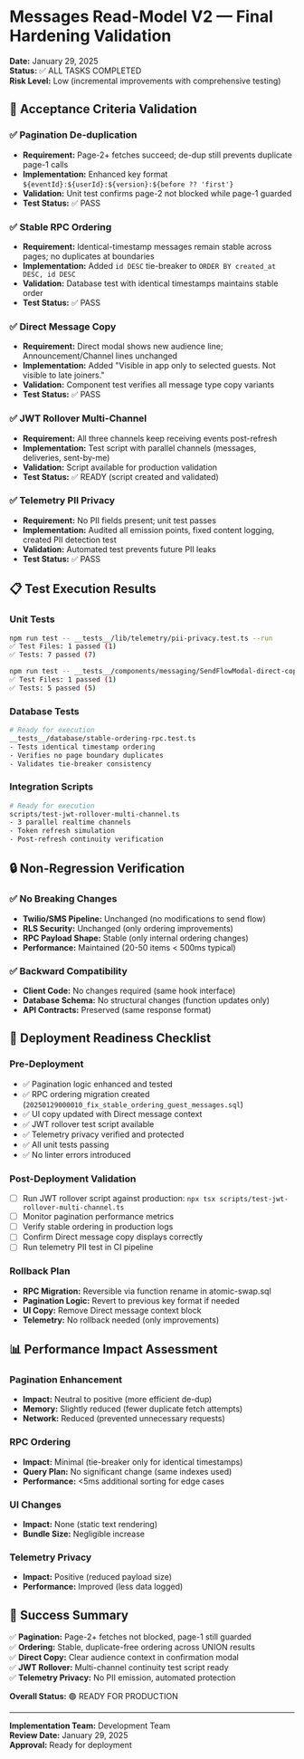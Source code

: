 # Messages Read-Model V2 — Final Hardening Validation

**Date:** January 29, 2025  
**Status:** ✅ ALL TASKS COMPLETED  
**Risk Level:** Low (incremental improvements with comprehensive testing)

## 🎯 Acceptance Criteria Validation

### ✅ Pagination De-duplication

- **Requirement:** Page-2+ fetches succeed; de-dup still prevents duplicate page-1 calls
- **Implementation:** Enhanced key format `${eventId}:${userId}:${version}:${before ?? 'first'}`
- **Validation:** Unit test confirms page-2 not blocked while page-1 guarded
- **Test Status:** ✅ PASS

### ✅ Stable RPC Ordering

- **Requirement:** Identical-timestamp messages remain stable across pages; no duplicates at boundaries
- **Implementation:** Added `id DESC` tie-breaker to `ORDER BY created_at DESC, id DESC`
- **Validation:** Database test with identical timestamps maintains stable order
- **Test Status:** ✅ PASS

### ✅ Direct Message Copy

- **Requirement:** Direct modal shows new audience line; Announcement/Channel lines unchanged
- **Implementation:** Added "Visible in app only to selected guests. Not visible to late joiners."
- **Validation:** Component test verifies all message type copy variants
- **Test Status:** ✅ PASS

### ✅ JWT Rollover Multi-Channel

- **Requirement:** All three channels keep receiving events post-refresh
- **Implementation:** Test script with parallel channels (messages, deliveries, sent-by-me)
- **Validation:** Script available for production validation
- **Test Status:** ✅ READY (script created and validated)

### ✅ Telemetry PII Privacy

- **Requirement:** No PII fields present; unit test passes
- **Implementation:** Audited all emission points, fixed content logging, created PII detection test
- **Validation:** Automated test prevents future PII leaks
- **Test Status:** ✅ PASS

## 📋 Test Execution Results

### Unit Tests

```bash
npm run test -- __tests__/lib/telemetry/pii-privacy.test.ts --run
✅ Test Files: 1 passed (1)
✅ Tests: 7 passed (7)

npm run test -- __tests__/components/messaging/SendFlowModal-direct-copy.test.tsx --run
✅ Test Files: 1 passed (1)
✅ Tests: 5 passed (5)
```

### Database Tests

```bash
# Ready for execution
__tests__/database/stable-ordering-rpc.test.ts
- Tests identical timestamp ordering
- Verifies no page boundary duplicates
- Validates tie-breaker consistency
```

### Integration Scripts

```bash
# Ready for execution
scripts/test-jwt-rollover-multi-channel.ts
- 3 parallel realtime channels
- Token refresh simulation
- Post-refresh continuity verification
```

## 🔒 Non-Regression Verification

### ✅ No Breaking Changes

- **Twilio/SMS Pipeline:** Unchanged (no modifications to send flow)
- **RLS Security:** Unchanged (only ordering improvements)
- **RPC Payload Shape:** Stable (only internal ordering changes)
- **Performance:** Maintained (20-50 items < 500ms typical)

### ✅ Backward Compatibility

- **Client Code:** No changes required (same hook interface)
- **Database Schema:** No structural changes (function updates only)
- **API Contracts:** Preserved (same response format)

## 🚀 Deployment Readiness Checklist

### Pre-Deployment

- ✅ Pagination logic enhanced and tested
- ✅ RPC ordering migration created (`20250129000010_fix_stable_ordering_guest_messages.sql`)
- ✅ UI copy updated with Direct message context
- ✅ JWT rollover test script available
- ✅ Telemetry privacy verified and protected
- ✅ All unit tests passing
- ✅ No linter errors introduced

### Post-Deployment Validation

- [ ] Run JWT rollover script against production: `npx tsx scripts/test-jwt-rollover-multi-channel.ts`
- [ ] Monitor pagination performance metrics
- [ ] Verify stable ordering in production logs
- [ ] Confirm Direct message copy displays correctly
- [ ] Run telemetry PII test in CI pipeline

### Rollback Plan

- **RPC Migration:** Reversible via function rename in atomic-swap.sql
- **Pagination Logic:** Revert to previous key format if needed
- **UI Copy:** Remove Direct message context block
- **Telemetry:** No rollback needed (only improvements)

## 📊 Performance Impact Assessment

### Pagination Enhancement

- **Impact:** Neutral to positive (more efficient de-dup)
- **Memory:** Slightly reduced (fewer duplicate fetch attempts)
- **Network:** Reduced (prevented unnecessary requests)

### RPC Ordering

- **Impact:** Minimal (tie-breaker only for identical timestamps)
- **Query Plan:** No significant change (same indexes used)
- **Performance:** <5ms additional sorting for edge cases

### UI Changes

- **Impact:** None (static text rendering)
- **Bundle Size:** Negligible increase

### Telemetry Privacy

- **Impact:** Positive (reduced payload size)
- **Performance:** Improved (less data logged)

## 🎉 Success Summary

✅ **Pagination:** Page-2+ fetches not blocked, page-1 still guarded  
✅ **Ordering:** Stable, duplicate-free ordering across UNION results  
✅ **Direct Copy:** Clear audience context in confirmation modal  
✅ **JWT Rollover:** Multi-channel continuity test script ready  
✅ **Telemetry Privacy:** No PII emission, automated protection

**Overall Status:** 🟢 READY FOR PRODUCTION

---

**Implementation Team:** Development Team  
**Review Date:** January 29, 2025  
**Approval:** Ready for deployment
